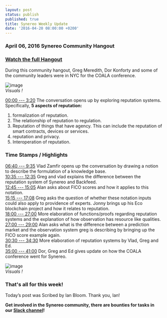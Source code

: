 ```yaml
---
layout: post
status: publish
published: true
title: Synereo Weekly Update
date: '2016-04-20 08:00:00 +0200'
---
```


### April 06, 2016 Synereo Community Hangout

### [Watch the full Hangout](https://youtu.be/SJ5SeU4cnKc)

During this community hangout, Greg Meredith, Dor Konforty and some of the community leaders were in NYC for the COALA conference.

![image](http://www.landkhc.com/wp-content/uploads/2015/09/image-placeholder-500x500.jpg)<br>
*Visuals !*

[00:00 --- 3:20](https://youtu.be/SJ5SeU4cnKc?t=0) The conversation opens up by exploring reputation systems. Specifically, **5 aspects of reputation:**

1. formalization of reputation.
2. The relationship of reputation to regulation.
3. Reputation of things that have agency. This can include the reputation of smart contracts, devices or services.
4. reputation and privacy.
5. Interoperation of reputation.

### Time Stamps / Highlights

[06:40 --- 9:35](https://youtu.be/SJ5SeU4cnKc?t=6m40s) Vlad Zamfir opens up the conversation by drawing a notion to describe the formulation of a knowledge base.<br>
[10:35 --- 12:35](https://youtu.be/SJ5SeU4cnKc?t=10m35s) Greg and vlad explains the difference between the reputation system of Synereo and Backfeed.<br>
[12:45 --- 15:05](https://youtu.be/SJ5SeU4cnKc?t=12m45s) Alan asks about FICO scores and how it applies to this notation.<br>
[15:15 --- 17:08](https://youtu.be/SJ5SeU4cnKc?t=15m15s) Greg asks the question of whether these notation inputs could also apply to providence of experts. Jonny brings up his Eco blockchain project and how it relates to reputation.<br>
[18:00 --- 27:00](https://youtu.be/SJ5SeU4cnKc?t=18m) More elaboration of functions/proofs regarding reputation systems and the explanation of how observation has resource like qualities.<br>
[27:00 --- 29:00](https://youtu.be/SJ5SeU4cnKc?t=27m) Alan asks what is the difference between a prediction market and the observation system greg is describing by bringing up the FICO score example again.<br>
[30:30 --- 34:30](https://youtu.be/SJ5SeU4cnKc?t=30m30s) More elaboration of reputation systems by Vlad, Greg and Ed.<br>
[35:00 --- 41:00](https://youtu.be/SJ5SeU4cnKc?t=35m) Dor, Greg and Ed gives update on how the COALA conference went for Synereo.<br>

![image](http://www.landkhc.com/wp-content/uploads/2015/09/image-placeholder-500x500.jpg)<br>
*Visuals !*

### That's all for this week!

Today’s post was Scribed by Ian Bloom. Thank you, Ian!

**Get involved in the Synereo community, there are bounties for tasks in our [Slack channel](http://slack.synereo.com/)!**
